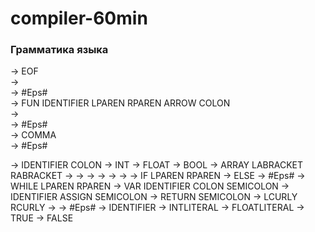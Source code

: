 # compiler-60min

### Грамматика языка
<Program>       -> <FunctionList> EOF  
<FunctionList>  -> <Function> <FunctionList>  
<FunctionList>  -> #Eps#  
<Function>      -> FUN IDENTIFIER LPAREN <ParamList> RPAREN ARROW <Type> COLON <Statement>  
<ParamList>     -> <Param> <TailParamList>  
<ParamList>     -> #Eps#  
<TailParamList> -> COMMA <Param> <TailParamList>  
<TailParamList> -> #Eps#  
<Param>         -> IDENTIFIER COLON <Type>  
<Type>          -> INT  
<Type>          -> FLOAT  
<Type>          -> BOOL  
<Type>          -> ARRAY LABRACKET <Type> RABRACKET  
<Statement>     -> <Condition>  
<Statement>     -> <Loop>  
<Statement>     -> <Decl>  
<Statement>     -> <Assign>  
<Statement>     -> <Return>  
<Statement>     -> <Composite>  
<Condition>     -> IF LPAREN <Expression> RPAREN <Statement> <OptionalElse>  
<OptionalElse>  -> ELSE <Statement>  
<OptionalElse>  -> #Eps#  
<Loop>          -> WHILE LPAREN <Expression> RPAREN <Statement>  
<Decl>          -> VAR IDENTIFIER COLON <Type> SEMICOLON  
<Assign>        -> IDENTIFIER ASSIGN <Expression> SEMICOLON  
<Return>        -> RETURN <Expression> SEMICOLON  
<Composite>     -> LCURLY <StatementList> RCURLY  
<StatementList> -> <Statement> <StatementList>  
<StatementList> -> #Eps#  
<Expression>    -> IDENTIFIER  
<Expression>    -> INTLITERAL  
<Expression>    -> FLOATLITERAL  
<Expression>    -> TRUE  
<Expression>    -> FALSE
